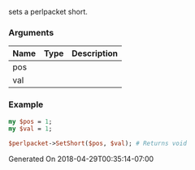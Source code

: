 sets a perlpacket short.
### Arguments
**Name**|**Type**|**Description**
:---|:---|:---
pos||
val||

### Example

```perl
my $pos = 1;
my $val = 1;

$perlpacket->SetShort($pos, $val); # Returns void
```


Generated On 2018-04-29T00:35:14-07:00